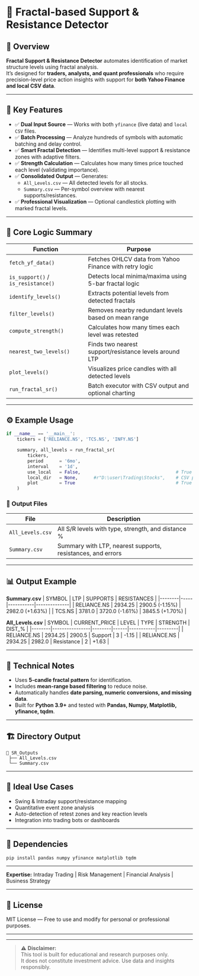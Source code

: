 # 🧠 Fractal-based Support & Resistance Detector

## 📘 Overview
**Fractal Support & Resistance Detector** automates identification of market structure levels using fractal analysis.  
It’s designed for **traders, analysts, and quant professionals** who require precision-level price action insights with support for **both Yahoo Finance and local CSV data**.

---

## 🚀 Key Features
- ✅ **Dual Input Source** — Works with both `yfinance` (live data) and `local CSV` files.
- ✅ **Batch Processing** — Analyze hundreds of symbols with automatic batching and delay control.
- ✅ **Smart Fractal Detection** — Identifies multi-level support & resistance zones with adaptive filters.
- ✅ **Strength Calculation** — Calculates how many times price touched each level (validating importance).
- ✅ **Consolidated Output** — Generates:
  - `All_Levels.csv` — All detected levels for all stocks.
  - `Summary.csv` — Per-symbol overview with nearest supports/resistances.
- ✅ **Professional Visualization** — Optional candlestick plotting with marked fractal levels.

---

## 🧩 Core Logic Summary

| Function | Purpose |
|-----------|----------|
| `fetch_yf_data()` | Fetches OHLCV data from Yahoo Finance with retry logic |
| `is_support()` / `is_resistance()` | Detects local minima/maxima using 5-bar fractal logic |
| `identify_levels()` | Extracts potential levels from detected fractals |
| `filter_levels()` | Removes nearby redundant levels based on mean range |
| `compute_strength()` | Calculates how many times each level was retested |
| `nearest_two_levels()` | Finds two nearest support/resistance levels around LTP |
| `plot_levels()` | Visualizes price candles with all detected levels |
| `run_fractal_sr()` | Batch executor with CSV output and optional charting |

---

## ⚙️ Example Usage

```python
if __name__ == '__main__':
    tickers = ['RELIANCE.NS', 'TCS.NS', 'INFY.NS']

    summary, all_levels = run_fractal_sr(
        tickers,
        period      = '6mo',
        interval    = '1d',
        use_local   = False,                                    # True = use local csv
        local_dir   = None,      #r"D:\user\Trading\Stocks",    # CSV path csv file name like (RELIANCE, TCS, INFY -  file format must be .csv)
        plot        = True                                      # True = show chart
    )
```

### 📂 Output Files
| File | Description |
|------|--------------|
| `All_Levels.csv` | All S/R levels with type, strength, and distance % |
| `Summary.csv` | Summary with LTP, nearest supports, resistances, and errors |

---

## 📊 Output Example

**Summary.csv**
| SYMBOL | LTP | SUPPORTS | RESISTANCES |
|--------|-----|-----------|--------------|
| RELIANCE.NS | 2934.25 | 2900.5 (-1.15%) | 2982.0 (+1.63%) |
| TCS.NS | 3781.0 | 3720.0 (-1.61%) | 3845.5 (+1.70%) |

**All_Levels.csv**
| SYMBOL | CURRENT_PRICE | LEVEL | TYPE | STRENGTH | DIST_% |
|--------|----------------|--------|------|-----------|---------|
| RELIANCE.NS | 2934.25 | 2900.5 | Support | 3 | -1.15 |
| RELIANCE.NS | 2934.25 | 2982.0 | Resistance | 2 | +1.63 |

---

## 🧠 Technical Notes
- Uses **5-candle fractal pattern** for identification.
- Includes **mean-range based filtering** to reduce noise.
- Automatically handles **date parsing, numeric conversions, and missing data**.
- Built for **Python 3.9+** and tested with **Pandas, Numpy, Matplotlib, yfinance, tqdm**.

---

## 🏗️ Directory Output
```
📂 SR_Outputs
 ├── All_Levels.csv
 └── Summary.csv
```

---

## 🧭 Ideal Use Cases
- Swing & Intraday support/resistance mapping  
- Quantitative event zone analysis  
- Auto-detection of retest zones and key reaction levels  
- Integration into trading bots or dashboards  

---

## 🧩 Dependencies
```bash
pip install pandas numpy yfinance matplotlib tqdm
```

---

**Expertise:** Intraday Trading | Risk Management | Financial Analysis | Business Strategy

---

## 📜 License
MIT License — Free to use and modify for personal or professional purposes.

---

---

> ⚠️ **Disclaimer:**  
> This tool is built for educational and research purposes only.  
> It does not constitute investment advice. Use data and insights responsibly.
